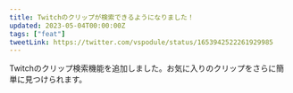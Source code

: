 ```yaml
---
title: Twitchのクリップが検索できるようになりました！
updated: 2023-05-04T00:00:00Z
tags: ["feat"]
tweetLink: https://twitter.com/vspodule/status/1653942522261929985
---
```


Twitchのクリップ検索機能を追加しました。お気に入りのクリップをさらに簡単に見つけられます。